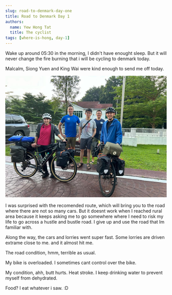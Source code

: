 ```yaml
---
slug: road-to-denmark-day-one
title: Road to Denmark Day 1
authors:
  name: Yew Hong Tat
  title: The cyclist
tags: [where-is-hong, day-1]
---
```


Wake up around 05:30 in the morning, I didn't have enought sleep. But it will never change the fire burning that i will be cycling to denmark today. 

Malcalm, Siong Yuen and King Wai were kind enough to send me off today. 

![Sent off by Malcalm, Siong Yuen and King Wai](image.jpeg)

I was surprised with the recomended route, which will bring you to the road where there are not so many cars. But it doesnt work when I reached rural area because it keeps asking me to go somewhere where I need to risk my life to go across a hustle and bustle road. I give up and use the road that Im familiar with.

Along the way, the cars and lorries went super fast. Some lorries are driven extrame close to me. and it almost hit me.

The road condition, hmm, terrible as usual.

My bike is overloaded. I sometimes cant control over the bike.

My condition, ahh, butt hurts. Heat stroke. I keep drinking water to prevent myself from dehydrated.

Food? I eat whatever i saw. :D


